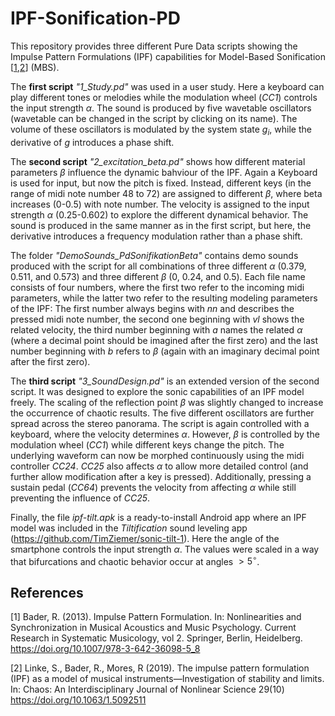 # IPF-Sonification-PD

This repository provides three different Pure Data scripts showing the Impulse Pattern Formulations (IPF) capabilities for Model-Based Sonification [[1](#1),[2](#2)] (MBS).

The **first script** *"1_Study.pd"* was used in a user study. Here a keyboard can play different tones or melodies while the modulation wheel (*CC1*) controls the input strength $\alpha$. The sound is produced by five wavetable oscillators (wavetable can be changed in the script by clicking on its name). The volume of these oscillators is modulated by the system state $g_i$, while the derivative of $g$ introduces a phase shift.

The **second script** *"2_excitation_beta.pd"* shows how different material parameters $\beta$ influence the dynamic bahviour of the IPF. Again a Keyboard is used for input, but now the pitch is fixed. Instead, different keys (in the range of midi note number 48 to 72) are assigned to different $\beta$, where beta increases (0-0.5) with note number. The velocity is assigned to the input strength $\alpha$ (0.25-0.602) to explore the different dynamical behavior. The sound is produced in the same manner as in the first script, but here, the derivative introduces a frequency modulation rather than a phase shift. 

The folder *"DemoSounds_PdSonifikationBeta"* contains demo sounds produced with the script for all combinations of three different $\alpha$ (0.379, 0.511, and 0.573) and three different $\beta$ (0, 0.24, and 0.5). Each file name consists of four numbers, where the first two refer to the incoming midi parameters, while the latter two refer to the resulting modeling parameters of the IPF: The first number always begins with *nn* and describes the pressed midi note number, the second one beginning with *vl* shows the related velocity, the third number beginning with *a* names the related $\alpha$ (where a decimal point should be imagined after the first zero) and the last number beginning with *b* refers to $\beta$ (again with an imaginary decimal point after the first zero).


The **third script** *"3_SoundDesign.pd"* is an extended version of the second script. It was designed to explore the sonic capabilities of an IPF model freely. The scaling of the reflection point $\beta$ was slightly changed to increase the occurrence of chaotic results. The five different oscillators are further spread across the stereo panorama. The script is again controlled with a keyboard, where the velocity determines $\alpha$. However, $\beta$ is controlled by the modulation wheel (*CC1*) while different keys change the pitch. The underlying waveform can now be morphed continuously using the midi controller *CC24*. *CC25* also affects $\alpha$ to allow more detailed control (and further allow modification after a key is pressed). Additionally, pressing a sustain pedal (*CC64*) prevents the velocity from affecting $\alpha$ while still preventing the influence of *CC25*.

Finally, the file *ipf-tilt.apk* is a ready-to-install Android app where an IPF model was included in the *Tiltification* sound leveling app (https://github.com/TimZiemer/sonic-tilt-1). Here the angle of the smartphone controls the input strength $\alpha$. The values were scaled in a way that bifurcations and chaotic behavior occur at angles $>5^\circ$.


## References
<a id="1">[1]</a> 
Bader, R. (2013). 
Impulse Pattern Formulation. 
In: Nonlinearities and Synchronization in Musical Acoustics and Music Psychology. Current Research in Systematic Musicology, vol 2. Springer, Berlin, Heidelberg. 
https://doi.org/10.1007/978-3-642-36098-5_8


<a id="2">[2]</a> 
Linke, S., Bader, R., Mores, R (2019). 
The impulse pattern formulation (IPF) as a model of musical instruments—Investigation of stability and limits.
In: Chaos: An Interdisciplinary Journal of Nonlinear Science 29(10)
https://doi.org/10.1063/1.5092511 
